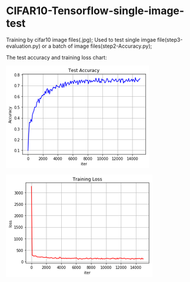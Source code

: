 # CIFAR10-Tensorflow-single-image-test
Training by cifar10 image files(.jpg);
Used to test single imgae file(step3-evaluation.py) or a batch of image files(step2-Accuracy.py);

The test accuracy and training loss chart:

![image](http://github.com/KimMeen/CIFAR10-Tensorflow-Single-Image-Test/raw/master/Test_accuracy.png)

![image](http://github.com/KimMeen/CIFAR10-Tensorflow-Single-Image-Test/raw/master/training_loss.png)
